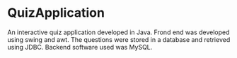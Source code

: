 # QuizApplication
An interactive quiz application developed in Java. Frond end was developed using swing and awt. The questions were stored in a database and retrieved using JDBC. Backend software used was MySQL.
